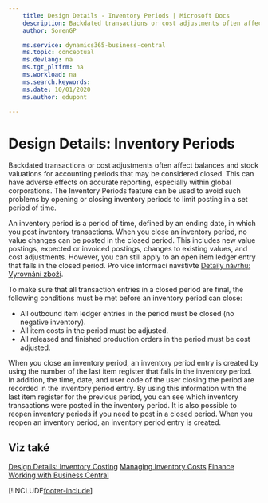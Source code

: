 ```yaml
---
    title: Design Details - Inventory Periods | Microsoft Docs
    description: Backdated transactions or cost adjustments often affect balances and stock valuations for accounting periods that may be considered closed. This can have adverse effects on accurate reporting, especially within global corporations. The Inventory Periods feature can be used to avoid such problems by opening or closing inventory periods to limit posting in a set period of time.
    author: SorenGP

    ms.service: dynamics365-business-central
    ms.topic: conceptual
    ms.devlang: na
    ms.tgt_pltfrm: na
    ms.workload: na
    ms.search.keywords:
    ms.date: 10/01/2020
    ms.author: edupont

---
```

# Design Details: Inventory Periods
Backdated transactions or cost adjustments often affect balances and stock valuations for accounting periods that may be considered closed. This can have adverse effects on accurate reporting, especially within global corporations. The Inventory Periods feature can be used to avoid such problems by opening or closing inventory periods to limit posting in a set period of time.

An inventory period is a period of time, defined by an ending date, in which you post inventory transactions. When you close an inventory period, no value changes can be posted in the closed period. This includes new value postings, expected or invoiced postings, changes to existing values, and cost adjustments. However, you can still apply to an open item ledger entry that falls in the closed period. Pro více informací navštivte [Detaily návrhu: Vyrovnání zboží](design-details-item-application.md).

To make sure that all transaction entries in a closed period are final, the following conditions must be met before an inventory period can close:

- All outbound item ledger entries in the period must be closed (no negative inventory).
- All item costs in the period must be adjusted.
- All released and finished production orders in the period must be cost adjusted.

When you close an inventory period, an inventory period entry is created by using the number of the last item register that falls in the inventory period. In addition, the time, date, and user code of the user closing the period are recorded in the inventory period entry. By using this information with the last item register for the previous period, you can see which inventory transactions were posted in the inventory period. It is also possible to reopen inventory periods if you need to post in a closed period. When you reopen an inventory period, an inventory period entry is created.

## Viz také
[Design Details: Inventory Costing](design-details-inventory-costing.md)
[Managing Inventory Costs](finance-manage-inventory-costs.md)
[Finance](finance.md)  
[Working with Business Central](ui-work-product.md)


[!INCLUDE[footer-include](includes/footer-banner.md)]